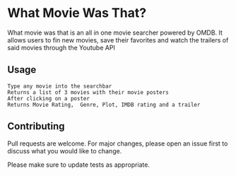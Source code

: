 # What Movie Was That?
What movie was that is an all in one movie searcher powered by OMDB. It allows users to fin new movies, save their favorites and watch the trailers of said movies through the Youtube API

## Usage


```
Type any movie into the searchbar
Returns a list of 3 movies with their movie posters
After clicking on a poster
Returns Movie Rating,  Genre, Plot, IMDB rating and a trailer
```

## Contributing
Pull requests are welcome. For major changes, please open an issue first to discuss what you would like to change.

Please make sure to update tests as appropriate.




